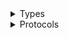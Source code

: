 <details>
<summary>Types</summary>

  - [MediaLiveClient](/aws-sdk-swift/reference/0.x/AWSMediaLive/MediaLiveClient)
  - [MediaLiveClient.MediaLiveClientConfiguration](/aws-sdk-swift/reference/0.x/AWSMediaLive/MediaLiveClient.MediaLiveClientConfiguration)
  - [MediaLiveClientLogHandlerFactory](/aws-sdk-swift/reference/0.x/AWSMediaLive/MediaLiveClientLogHandlerFactory)
  - [MediaLiveClientTypes](/aws-sdk-swift/reference/0.x/AWSMediaLive/MediaLiveClientTypes)

</details>

<details>
<summary>Protocols</summary>

  - [MediaLiveClientProtocol](/aws-sdk-swift/reference/0.x/AWSMediaLive/MediaLiveClientProtocol)

</details>
